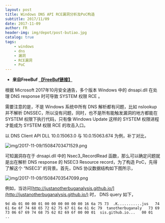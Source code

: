 ```yaml
---
layout: post
title: Windows DNS API RCE漏洞分析及PoC构造
subtitle: 2017/11/09
date: 2017-11-09
author: FR
header-img: img/depot/post-butiao.jpg
catalog: true
tags:
    - windows
    - dns
    - 漏洞
    - RCE漏洞
    - PoC
---
```


- **来自FreeBuf [【FreeBuf链接】](http://www.freebuf.com/vuls/151050.html)**  

根据 Microsoft 2017年10月安全通告，多个版本 Windows 中的 dnsapi.dll 在处理 DNS response 时可导致 SYSTEM 权限 RCE 。

需要注意的是，不是 Windows 系统中所有 DNS 解析都有问题，比如 nslookup 并不解析 DNSSEC，所以没有问题，同时，也不是所有能触发漏洞的地方都能在 SYSTEM 权限下执行代码，只有像 Windows Update 这样的 SYSTEM 权限进程才能成为 SYSTEM 权限 RCE 的攻击入口。

以 DNS Client API DLL 10.0.15063.0 与 10.0.15063.674 为例，补丁对比，

![img/2017-11-09/15084703471529.png](http://image.3001.net/images/20171020/15084703471529.png)

可知漏洞存在于 dnsapi.dll 中的 Nsec3_RecordRead 函数，那么可以确定问题就是出在解析 DNS response 的 NSEC3 Resource record，为了构造 PoC，先得了解这个 “NSEC3″ 的背景。首先，DNS 协议数据结构如下图所示，

![img/2017-11-09/15084703547099.png](http://image.3001.net/images/20171020/15084703547099.png)

例如，当访问[http://justanotherbuganalysis.github.io/](http://justanotherbuganalysis.github.io/) 时， DNS query 如下，

`9d 4b 01 00 00 01 00 00 00 00 00 00 16 6a 75 73  .K...........jus  
 74 61 6e 6f 74 68 65 72 62 75 67 61 6e 61 6c 79  tanotherbuganaly  
 73 69 73 06 67 69 74 68 75 62 02 69 6f 00 00 01  sis.github.io...  
 00 01                                            ..              `

